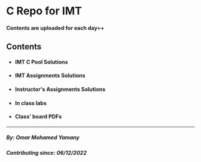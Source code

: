 # C Repo for IMT

#### Contents are uploaded for each day++

## Contents

- #### IMT C Pool Solutions
- #### IMT Assignments Solutions
- #### Instructor's Assignments Solutions
- #### In class labs
- #### Class' board PDFs

---

 ##### By: Omar Mohamed Yamany
 ##### Contributing since: 06/12/2022
	 

 
